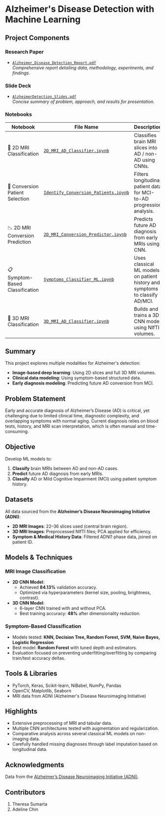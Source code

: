 # Alzheimer's Disease Detection with Machine Learning

## Project Components
### Research Paper
- [`Alzheimer_Disease_Detection_Report.pdf`](Alzheimer_Disease_Detection_Report.pdf)  
  *Comprehensive report detailing data, methodology, experiments, and findings.*

### Slide Deck
- [`AlzheimerDetection_Slides.pdf`](AlzheimerDetection_Slides.pdf)  
  *Concise summary of problem, approach, and results for presentation.*

### Notebooks 

| Notebook | File Name | Description |
|----------|-----------|-------------|
| 🧠 2D MRI Classification | [`2D_MRI_AD_Classifier.ipynb`](notebooks/2D_MRI_AD_Classifier.ipynb) | Classifies brain MRI slices into AD / non-AD using CNNs. |
| 🔄 Conversion Patient Selection | [`Identify_Conversion_Patients.ipynb`](notebooks/Identify_Conversion_Patients.ipynb) | Filters longitudinal patient data for MCI-to-AD progression analysis. |
| 📉 2D MRI Conversion Prediction | [`2D_MRI_Conversion_Predictor.ipynb`](notebooks/2D_MRI_Conversion_Predictor.ipynb) | Predicts future AD diagnosis from early MRIs using CNN. |
| 📋 Symptom-Based Classification | [`Symptoms_Classifier_ML.ipynb`](notebooks/Symptoms_Classifier_ML.ipynb) | Uses classical ML models on patient history and symptoms to classify AD/MCI. |
| 🧠 3D MRI Classification | [`3D_MRI_AD_Classifier.ipynb`](notebooks/3D_MRI_AD_Classifier.ipynb) | Builds and trains a 3D CNN model using NIfTI volumes. |

## Summary

This project explores multiple modalities for Alzheimer's detection:
- **Image-based deep learning**: Using 2D slices and full 3D MRI volumes.
- **Clinical data modeling**: Using symptom-based structured data.
- **Early diagnosis modeling**: Predicting future AD conversion from MCI.

## Problem Statement
Early and accurate diagnosis of Alzheimer’s Disease (AD) is critical, yet challenging due to limited clinical time, diagnostic complexity, and overlapping symptoms with normal aging. Current diagnosis relies on blood tests, history, and MRI scan interpretation, which is often manual and time-consuming.

## Objective
Develop ML models to:
1. **Classify** brain MRIs between AD and non-AD cases.
2. **Predict** future AD diagnosis from early MRIs.
3. **Classify** AD or Mild Cognitive Impairment (MCI) using patient symptom history.

## Datasets
All data sourced from the **Alzheimer’s Disease Neuroimaging Initiative (ADNI)**:

- **2D MRI Images**: 22–36 slices used (central brain region).
- **3D MRI Images**: Preprocessed NIfTI files; PCA applied for efficiency.
- **Symptom & Medical History Data**: Filtered ADNI1 phase data, joined on patient ID.

## Models & Techniques

### MRI Image Classification
- **2D CNN Model**:
  - Achieved **84.13%** validation accuracy.
  - Optimized via hyperparameters (kernel size, pooling, brightness, contrast).
- **3D CNN Model**:
  - 6-layer CNN trained with and without PCA.
  - Best training accuracy: **48%** after dimensionality reduction.

### Symptom-Based Classification
- Models tested: **KNN, Decision Tree, Random Forest, SVM, Naive Bayes, Logistic Regression**
- Best model: **Random Forest** with tuned depth and estimators.
- Evaluation focused on preventing underfitting/overfitting by comparing train/test accuracy deltas.

## Tools & Libraries

- PyTorch, Keras, Scikit-learn, NiBabel, NumPy, Pandas
- OpenCV, Matplotlib, Seaborn
- MRI data from ADNI (Alzheimer's Disease Neuroimaging Initiative)

## Highlights
- Extensive preprocessing of MRI and tabular data.
- Multiple CNN architectures tested with augmentation and regularization.
- Comparative analysis across several classical ML models on non-imaging data.
- Carefully handled missing diagnoses through label imputation based on longitudinal data.

## Acknowledgments
Data from the [Alzheimer’s Disease Neuroimaging Initiative (ADNI)](http://adni.loni.usc.edu/).

## Contributors
1. Theresa Sumarta
2. Adeline Chin
